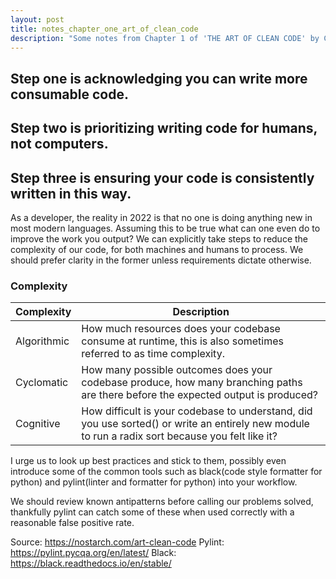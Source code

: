 ```yaml
---
layout: post
title: notes_chapter_one_art_of_clean_code
description: "Some notes from Chapter 1 of 'THE ART OF CLEAN CODE' by Christian Mayer"
---
```


## Step one is acknowledging you can write more consumable code.
## Step two is prioritizing writing code for humans, not computers.
## Step three is ensuring your code is consistently written in this way.

As a developer, the reality in 2022 is that no one is doing anything new in most modern languages.
Assuming this to be true what can one even do to improve the work you output?
We can explicitly take steps to reduce the complexity of our code, for both machines and humans to process.
We should prefer clarity in the former unless requirements dictate otherwise.

### Complexity

| Complexity | Description |
| ---------- | ----------- |
| Algorithmic | How much resources does your codebase consume at runtime, this is also sometimes referred to as time complexity. |
| Cyclomatic | How many possible outcomes does your codebase produce, how many branching paths are there before the expected output is produced? |
| Cognitive | How difficult is your codebase to understand, did you use sorted() or write an entirely new module to run a radix sort because you felt like it? |

I urge us to look up best practices and stick to them, possibly even introduce some of the common tools such as black(code style formatter for python) and pylint(linter and formatter for python) into your workflow.

We should review known antipatterns before calling our problems solved, thankfully pylint can catch some of these when used correctly with a reasonable false positive rate.

Source: https://nostarch.com/art-clean-code
Pylint: https://pylint.pycqa.org/en/latest/
Black: https://black.readthedocs.io/en/stable/
